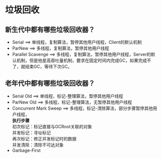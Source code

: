 # 垃圾回收

## 新生代中都有哪些垃圾回收器？
- Serial ==> 单线程，复制算法，暂停其他用户线程，Client的默认机制
- ParNew ==> 多线程，复制算法，暂停其他用户线程
- Parallel Scavenge ==> 多线程，复制算法，暂停其他用户线程，Server的默认机制，但是他是高吞吐量机制，要求在固定时间内完成GC，如果完成不了，就结束GC，等待下次GC。

## 老年代中都有哪些垃圾回收器？
- Serial Old ==> 单线程，标记-整理算法，暂停其他用户线程
- ParNew Old ==> 多线程，标记-整理算法，无暂停其他用户线程
- Concurrent Mark Sweep ==> 多线程，标记-清除算法，部分步骤暂停其他用户线程，  
    **执行步骤**  
    初次标记：标记直接与GCRoot关联的对象  
    并发标记：寻址标记  
    再次标记：修正并发标记时的数据  
    并发清除：清除不可达对象  
- Garbage-First